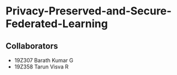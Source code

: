 # Privacy-Preserved-and-Secure-Federated-Learning

## Collaborators
- 19Z307 Barath Kumar G
- 19Z358 Tarun Visva R
